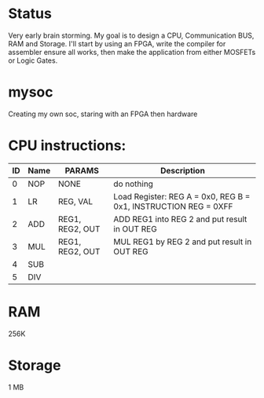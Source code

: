 # Status
Very early brain storming.  My goal is to design a CPU, Communication BUS, RAM and Storage.
I'll start by using an FPGA, write the compiler for assembler ensure all works, then make the application from either MOSFETs or Logic Gates.

# mysoc
Creating my own soc, staring with an FPGA then hardware


# CPU instructions:
| ID | Name | PARAMS         | Description   |
|----|------|----------------|---------------|
| 0  | NOP  | NONE           | do nothing    | 
| 1  | LR   | REG, VAL       | Load Register: REG A = 0x0, REG B = 0x1, INSTRUCTION REG = 0XFF | 
| 2  | ADD  | REG1, REG2, OUT| ADD REG1 into REG 2 and put result in OUT REG |
| 3  | MUL  | REG1, REG2, OUT| MUL REG1 by REG 2 and put result in OUT REG |
| 4  | SUB  |                |                                             |
| 5  | DIV  |                |                                             |



# RAM

256K

# Storage

1 MB
